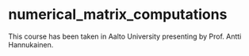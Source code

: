 # numerical_matrix_computations
This course has been taken in Aalto University presenting by Prof. Antti Hannukainen.
